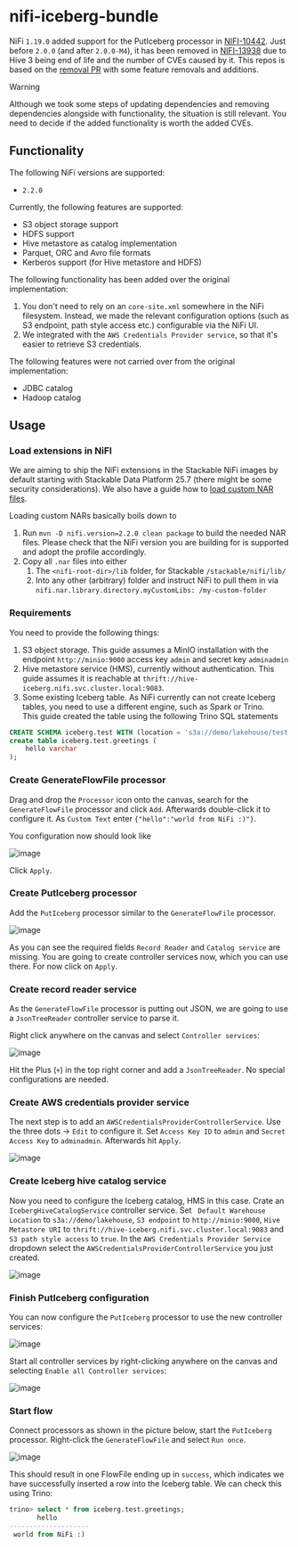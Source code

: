 # nifi-iceberg-bundle

NiFi `1.19.0` added support for the PutIceberg processor in [NIFI-10442](https://issues.apache.org/jira/browse/NIFI-10442).
Just before `2.0.0` (and after `2.0.0-M4`), it has been removed in [NIFI-13938](https://issues.apache.org/jira/browse/NIFI-13938) due to Hive 3 being end of life and the number of CVEs caused by it.
This repos is based on the [removal PR](https://github.com/apache/nifi/pull/9460) with some feature removals and additions.

> [!WARNING]
> Although we took some steps of updating dependencies and removing dependencies alongside with functionality, the situation is still relevant.
> You need to decide if the added functionality is worth the added CVEs.

## Functionality

The following NiFi versions are supported:

* `2.2.0`

Currently, the following features are supported:

* S3 object storage support
* HDFS support
* Hive metastore as catalog implementation
* Parquet, ORC and Avro file formats
* Kerberos support (for Hive metastore and HDFS)

The following functionality has been added over the original implementation:

1. You don't need to rely on an `core-site.xml` somewhere in the NiFi filesystem. Instead, we made the relevant configuration options (such as S3 endpoint, path style access etc.) configurable via the NiFi UI.
2. We integrated with the `AWS Credentials Provider service`, so that it's easier to retrieve S3 credentials.

The following features were not carried over from the original implementation:

* JDBC catalog
* Hadoop catalog

## Usage

### Load extensions in NiFI

We are aiming to ship the NiFi extensions in the Stackable NiFi images by default starting with Stackable Data Platform 25.7 (there might be some security considerations).
We also have a guide how to [load custom NAR files](https://docs.stackable.tech/home/stable/nifi/usage_guide/custom-components/custom-nars/).

Loading custom NARs basically boils down to

1. Run `mvn -D nifi.version=2.2.0 clean package` to build the needed NAR files.
   Please check that the NiFi version you are building for is supported and adopt the profile accordingly.
2. Copy all `.nar` files into either
   1. The `<nifi-root-dir>/lib` folder, for Stackable `/stackable/nifi/lib/`
   2. Into any other (arbitrary) folder and instruct NiFi to pull them in via `nifi.nar.library.directory.myCustomLibs: /my-custom-folder`

### Requirements

You need to provide the following things:

1. S3 object storage. This guide assumes a MinIO installation with the endpoint `http://minio:9000` access key `admin` and secret key `adminadmin`
2. Hive metastore service (HMS), currently without authentication. This guide assumes it is reachable at `thrift://hive-iceberg.nifi.svc.cluster.local:9083`.
3. Some existing Iceberg table. As NiFi currently can not create Iceberg tables, you need to use a different engine, such as Spark or Trino.\
   This guide created the table using the following Trino SQL statements

```sql
CREATE SCHEMA iceberg.test WITH (location = 's3a://demo/lakehouse/test');
create table iceberg.test.greetings (
	hello varchar
);
```

### Create GenerateFlowFile processor

Drag and drop the `Processor` icon onto the canvas, search for the `GenerateFlowFile` processor and click `Add`.
Afterwards double-click it to configure it.
As `Custom Text` enter `{"hello":"world from NiFi :)"}`.

You configuration now should look like

![image](docs/images/usage-guide-1.png)

Click `Apply`.

### Create PutIceberg processor

Add the `PutIceberg` processor similar to the `GenerateFlowFile` processor.

![image](docs/images/usage-guide-2.png)

As you can see the required fields `Record Reader` and `Catalog service` are missing.
You are going to create controller services now, which you can use there.
For now click on `Apply`.

### Create record reader service

As the `GenerateFlowFile` processor is putting out JSON, we are going to use a `JsonTreeReader` controller service to parse it.

Right click anywhere on the canvas and select `Controller services`:

![image](docs/images/usage-guide-10.png)

Hit the Plus (`+`) in the top right corner and add a `JsonTreeReader`.
No special configurations are needed.

### Create AWS credentials provider service

The next step is to add an `AWSCredentialsProviderControllerService`.
Use the three dots -> `Edit` to configure it.
Set `Access Key ID` to `admin` and `Secret Access Key` to `adminadmin`.
Afterwards hit `Apply`.

![image](docs/images/usage-guide-11.png)

### Create Iceberg hive catalog service

Now you need to configure the Iceberg catalog, HMS in this case.
Crate an `IcebergHiveCatalogService` controller service.
Set ` Default Warehouse Location` to `s3a://demo/lakehouse`, `S3 endpoint` to `http://minio:9000`, `Hive Metastore URI` to `thrift://hive-iceberg.nifi.svc.cluster.local:9083` and `S3 path style access` to `true`.
In the `AWS Credentials Provider Service` dropdown select the `AWSCredentialsProviderControllerService` you just created.

![image](docs/images/usage-guide-12.png)

### Finish PutIceberg configuration

You can now configure the `PutIceberg` processor to use the new controller services:

![image](docs/images/usage-guide-20.png)

Start all controller services by right-clicking anywhere on the canvas and selecting `Enable all Controller services`:

![image](docs/images/usage-guide-21.png)

### Start flow

Connect processors as shown in the picture below, start the `PutIceberg` processor.
Right-click the `GenerateFlowFile` and select `Run once`.

![image](docs/images/usage-guide-30.png)

This should result in one FlowFile ending up in `success`, which indicates we have successfully inserted a row into the Iceberg table.
We can check this using Trino:

```sql
trino> select * from iceberg.test.greetings;
       hello
--------------------
 world from NiFi :)
```

